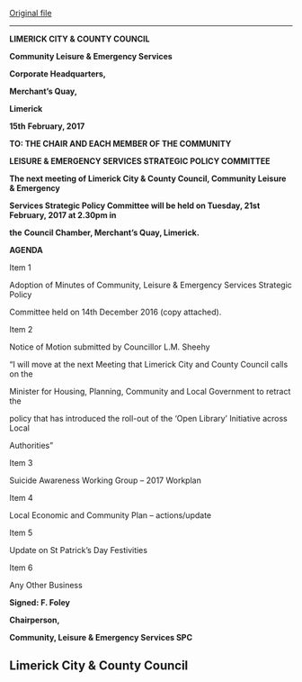 [Original file](https://beta.limerick.ie/sites/default/files/media/documents/2017-04/agenda_21st_feb_2017.pdf)

---
**LIMERICK CITY & COUNTY COUNCIL**

**Community Leisure & Emergency Services**

**Corporate Headquarters,**

**Merchant’s Quay,**

**Limerick**

**15th** **February, 2017**

**TO: THE CHAIR AND EACH MEMBER OF THE COMMUNITY**

**LEISURE & EMERGENCY SERVICES STRATEGIC POLICY COMMITTEE**

**The next meeting of Limerick City & County Council, Community Leisure & Emergency**

**Services Strategic Policy Committee will be held on Tuesday, 21st February, 2017 at 2.30pm in**

**the** **Council Chamber, Merchant’s Quay, Limerick.**

**AGENDA**

Item 1

Adoption of Minutes of Community, Leisure & Emergency Services Strategic Policy

Committee held on 14th December 2016 (copy attached).

Item 2

Notice of Motion submitted by Councillor L.M. Sheehy

“I will move at the next Meeting that Limerick City and County Council calls on the

Minister for Housing, Planning, Community and Local Government to retract the

policy that has introduced the roll-out of the ‘Open Library’ Initiative across Local

Authorities”

Item 3

Suicide Awareness Working Group – 2017 Workplan

Item 4

Local Economic and Community Plan – actions/update

Item 5

Update on St Patrick’s Day Festivities

Item 6

Any Other Business

**Signed: F. Foley**

**Chairperson,**

**Community, Leisure & Emergency Services SPC**

**Limerick City & County Council**
---
